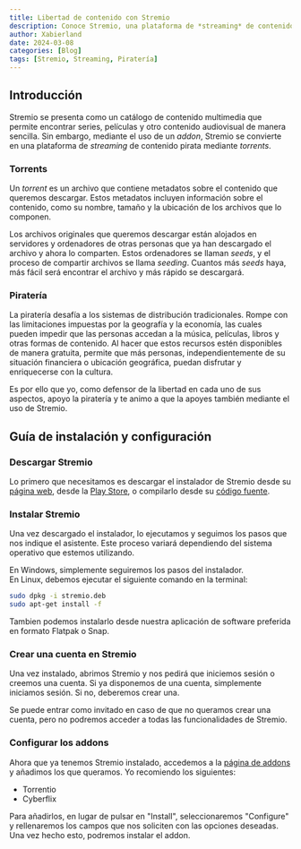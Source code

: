 ```yaml
---
title: Libertad de contenido con Stremio  
description: Conoce Stremio, una plataforma de *streaming* de contenido pirata mediante *torrents*.  
author: Xabierland  
date: 2024-03-08  
categories: [Blog]  
tags: [Stremio, Streaming, Piratería]  
---
```

<!-- markdownlint-disable MD033 -->

## Introducción

Stremio se presenta como un catálogo de contenido multimedia que permite encontrar series, películas y otro contenido audiovisual de manera sencilla. Sin embargo, mediante el uso de un *addon*, Stremio se convierte en una plataforma de *streaming* de contenido pirata mediante *torrents*.

### Torrents

Un *torrent* es un archivo que contiene metadatos sobre el contenido que queremos descargar. Estos metadatos incluyen información sobre el contenido, como su nombre, tamaño y la ubicación de los archivos que lo componen.

Los archivos originales que queremos descargar están alojados en servidores y ordenadores de otras personas que ya han descargado el archivo y ahora lo comparten. Estos ordenadores se llaman *seeds*, y el proceso de compartir archivos se llama *seeding*. Cuantos más *seeds* haya, más fácil será encontrar el archivo y más rápido se descargará.

### Piratería

La piratería desafía a los sistemas de distribución tradicionales. Rompe con las limitaciones impuestas por la geografía y la economía, las cuales pueden impedir que las personas accedan a la música, películas, libros y otras formas de contenido. Al hacer que estos recursos estén disponibles de manera gratuita, permite que más personas, independientemente de su situación financiera o ubicación geográfica, puedan disfrutar y enriquecerse con la cultura.

Es por ello que yo, como defensor de la libertad en cada uno de sus aspectos, apoyo la piratería y te animo a que la apoyes también mediante el uso de Stremio.

## Guía de instalación y configuración

### Descargar Stremio

Lo primero que necesitamos es descargar el instalador de Stremio desde su [página web](https://www.stremio.com/), desde la [Play Store](https://play.google.com/store/apps/details?id=com.stremio.one), o compilarlo desde su [código fuente](https://github.com/Stremio/stremio-shell/tree/master).

### Instalar Stremio

Una vez descargado el instalador, lo ejecutamos y seguimos los pasos que nos indique el asistente. Este proceso variará dependiendo del sistema operativo que estemos utilizando.

En Windows, simplemente seguiremos los pasos del instalador.  
En Linux, debemos ejecutar el siguiente comando en la terminal:

```bash
sudo dpkg -i stremio.deb
sudo apt-get install -f
```

Tambien podemos instalarlo desde nuestra aplicación de software preferida en formato Flatpak o Snap.

### Crear una cuenta en Stremio

Una vez instalado, abrimos Stremio y nos pedirá que iniciemos sesión o creemos una cuenta. Si ya disponemos de una cuenta, simplemente iniciamos sesión. Si no, deberemos crear una.

Se puede entrar como invitado en caso de que no queramos crear una cuenta, pero no podremos acceder a todas las funcionalidades de Stremio.

### Configurar los addons

Ahora que ya tenemos Stremio instalado, accedemos a la [página de addons](https://stremio-addons.netlify.app/) y añadimos los que queramos. Yo recomiendo los siguientes:

- Torrentio
- Cyberflix

Para añadirlos, en lugar de pulsar en "Install", seleccionaremos "Configure" y rellenaremos los campos que nos soliciten con las opciones deseadas. Una vez hecho esto, podremos instalar el addon.
